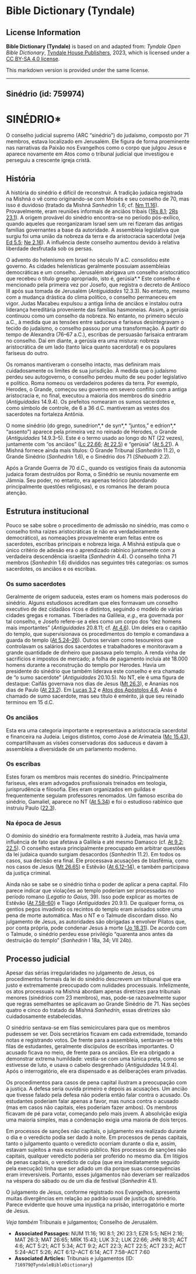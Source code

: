 # Bible Dictionary (Tyndale)

## License Information

**Bible Dictionary (Tyndale)** is based on and adapted from: _Tyndale Open Bible Dictionary_, [Tyndale House Publishers](https://tyndaleopenresources.com/), 2023, which is licensed under a [CC BY-SA 4.0 license](https://creativecommons.org/licenses/by-sa/4.0/legalcode.en).

This markdown version is provided under the same license.



--------------------------------

## Sinédrio (id: 759974)

SINÉDRIO\*
==========

O conselho judicial supremo (ARC “sinédrio”) do judaísmo, composto por 71 membros, estava localizado em Jerusalém. Ele figura de forma proeminente nas narrativas da Paixão nos Evangelhos como o corpo que julgou Jesus e aparece novamente em Atos como o tribunal judicial que investigou e perseguiu a crescente igreja cristã.

História
--------

A história do sinédrio é difícil de reconstruir. A tradição judaica registrada na Mishná o vê como originando\-se com Moisés e seu conselho de 70, mas isso é duvidoso (tratado da Mishná *Sanhedrin* 1\.6; cf. [Nm 11\.16](https://ref.ly/Num11:16)). Provavelmente, eram reuniões informais de anciãos tribais ([1Rs 8\.1](https://ref.ly/1Kgs8:1); [2Rs 23\.1](https://ref.ly/2Kgs23:1)). A origem provável do sinédrio encontra\-se no período pós\-exílico, quando aqueles que reorganizaram Israel sem um rei fizeram das antigas famílias governantes a base da autoridade. A assembleia legislativa que surgiu foi uma união da nobreza da terra e da aristocracia sacerdotal (veja [Ed 5\.5](https://ref.ly/Ezra5:5); [Ne 2\.16](https://ref.ly/Neh2:16)). A influência deste conselho aumentou devido à relativa liberdade desfrutada sob os persas.

O advento do helenismo em Israel no século IV a.C. consolidou este governo. As cidades helenísticas geralmente possuíam assembleias democráticas e um conselho. Jerusalém abrigava um conselho aristocrático que recebeu o título grego apropriado, isto é, gerúsia*.* Este conselho é mencionado pela primeira vez por Josefo, que registra o decreto de Antíoco III após sua tomada de Jerusalém (*Antiguidades* 12\.3\.3\). No entanto, mesmo com a mudança drástica do clima político, o conselho permaneceu em vigor. Judas Macabeu expulsou a antiga linha de anciãos e instalou outra liderança hereditária proveniente das famílias hasmoneias. Assim, a gerúsia continuou como um conselho da nobreza. No entanto, no primeiro século a.C., à medida que as tensões entre saduceus e fariseus desintegravam o tecido do judaísmo, o conselho passou por uma transformação. A partir do tempo de Alexandra (76–67 a.C.), escribas de persuasão farisaica entraram no conselho. Daí em diante, a gerúsia era uma mistura: nobreza aristocrática de um lado (tanto laica quanto sacerdotal) e os populares fariseus do outro.

Os romanos mantiveram o conselho intacto, mas definiram mais cuidadosamente os limites de sua jurisdição. À medida que o judaísmo perdeu seu autogoverno, o conselho perdeu muito de seu poder legislativo e político. Roma nomeou os verdadeiros poderes da terra. Por exemplo, Herodes, o Grande, começou seu governo em severo conflito com a antiga aristocracia e, no final, executou a maioria dos membros do sinédrio (*Antiguidades* 14\.9\.4\). Os prefeitos nomearam os sumos sacerdotes e, como símbolo de controle, de 6 a 36 d.C. mantiveram as vestes dos sacerdotes na fortaleza Antônia.

O nome sinédrio (do grego, sunedrion*,* de syn*,* “juntos,” e edrion*,* “assento”) aparece pela primeira vez no reinado de Herodes, o Grande (*Antiguidades* 14\.9\.3–5\). Este é o termo usado ao longo do NT (22 vezes), juntamente com “os anciãos” ([Lc 22\.66](https://ref.ly/Luke22:66); [At 22\.5](https://ref.ly/Acts22:5)) e “gerúsia” ([At 5\.21](https://ref.ly/Acts5:21)). A Mishná fornece ainda mais títulos: O Grande Tribunal (*Sanhedrin* 11\.2\), o Grande Sinédrio (*Sanhedrin* 1\.6\), e o Sinédrio dos 71 (*Shebuoth* 2\.2\).

Após a Grande Guerra de 70 d.C., quando os vestígios finais da autonomia judaica foram destruídos por Roma, o Sinédrio se reuniu novamente em Jâmnia. Seu poder, no entanto, era apenas teórico (abordando principalmente questões religiosas), e os romanos lhe deram pouca atenção.

Estrutura institucional
-----------------------

Pouco se sabe sobre o procedimento de admissão no sinédrio, mas como o conselho tinha raízes aristocráticas (e não era verdadeiramente democrático), as nomeações provavelmente eram feitas entre os sacerdotes, escribas principais e nobreza leiga. A Mishná estipula que o único critério de adesão era o aprendizado rabínico juntamente com a verdadeira descendência israelita (*Sanhedrin* 4\.4\). O conselho tinha 71 membros (*Sanhedrin* 1\.6\) divididos nas seguintes três categorias: os sumos sacerdotes, os anciãos e os escribas.

### Os sumo sacerdotes

Geralmente de origem saduceia, estes eram os homens mais poderosos do sinédrio. Alguns estudiosos acreditam que eles formavam um conselho executivo de dez cidadãos ricos e distintos, seguindo o modelo de várias cidades gregas e romanas. Tiberíades na Galileia, *e.g.*, era governada por tal conselho, e Josefo refere\-se a eles como um corpo dos “dez homens mais importantes” (*Antiguidades* 20\.8\.11; cf. [At 4\.6](https://ref.ly/Acts4:6)). Um deles era o capitão do templo, que supervisionava os procedimentos do templo e comandava a guarda do templo ([At 5\.24–26](https://ref.ly/Acts5:24-Acts5:26)). Outros serviam como tesoureiros que controlavam os salários dos sacerdotes e trabalhadores e monitoravam a grande quantidade de dinheiro que passava pelo templo. A renda vinha de sacrifícios e impostos de mercado; a folha de pagamento incluía até 18\.000 homens durante a reconstrução do templo por Herodes. Havia um presidente do sinédrio que também liderava este conselho e era chamado de “o sumo sacerdote” (*Antiguidades* 20\.10\.5\). No NT, ele é uma figura de destaque: Caifás governava nos dias de Jesus ([Mt 26\.3](https://ref.ly/Matt26:3)), e Ananias nos dias de Paulo ([At 23\.2](https://ref.ly/Acts23:2)). Em [Lucas 3\.2](https://ref.ly/Luke3:2) e [Atos dos Apóstolos 4\.6](https://ref.ly/Acts4:6), Anás é chamado de sumo sacerdote, mas seu título é emérito, já que seu reinado terminou em 15 d.C.

### Os anciãos

Esta era uma categoria importante e representava a aristocracia sacerdotal e financeira na Judeia. Leigos distintos, como José de Arimateia ([Mc 15\.43](https://ref.ly/Mark15:43)), compartilhavam as visões conservadoras dos saduceus e davam à assembleia a diversidade de um parlamento moderno.

### Os escribas

Estes foram os membros mais recentes do sinédrio. Principalmente fariseus, eles eram advogados profissionais treinados em teologia, jurisprudência e filosofia. Eles eram organizados em guildas e frequentemente seguiam professores renomados. Um famoso escriba do sinédrio, Gamaliel, aparece no NT ([At 5\.34](https://ref.ly/Acts5:34)) e foi o estudioso rabínico que instruiu Paulo ([22\.3](https://ref.ly/Acts22:3)).

### Na época de Jesus

O domínio do sinédrio era formalmente restrito à Judeia, mas havia uma influência de fato que afetava a Galileia e até mesmo Damasco (cf. [At 9\.2](https://ref.ly/Acts9:2); [22\.5](https://ref.ly/Acts22:5)). O conselho estava principalmente preocupado em arbitrar questões da lei judaica quando surgiam desacordos (*Sanhedrin* 11\.2\). Em todos os casos, sua decisão era final. Ele processava acusações de blasfêmia, como nos casos de Jesus ([Mt 26\.65](https://ref.ly/Matt26:65)) e Estêvão ([At 6\.12–14](https://ref.ly/Acts6:12-Acts6:14)), e também participava da justiça criminal.

Ainda não se sabe se o sinédrio tinha o poder de aplicar a pena capital. Filo parece indicar que violações ao templo poderiam ser processadas no período romano (*Legatio to Gaius,* 39\). Isso pode explicar as mortes de Estêvão ([At 7\.58–60](https://ref.ly/Acts7:58-Acts7:60)) e Tiago (*Antiguidades* 20\.9\.1\). De qualquer forma, os gentios pegos invadindo os recintos do templo eram avisados sobre uma pena de morte automática. Mas o NT e o Talmude discordam disso. No julgamento de Jesus, as autoridades são obrigadas a envolver Pilatos que, por conta própria, pode condenar Jesus à morte ([Jo 18\.31](https://ref.ly/John18:31)). De acordo com o Talmude, o sinédrio perdeu esse privilégio “quarenta anos antes da destruição do templo” (*Sanhedrin* I 18a, 34; VII 24b).

Processo judicial
-----------------

Apesar das sérias irregularidades no julgamento de Jesus, os procedimentos formais da lei do sinédrio descrevem um tribunal que era justo e extremamente preocupado com nulidades processuais. Infelizmente, os atos processuais na Mishná abordam apenas diretrizes para tribunais menores (sinédrios com 23 membros), mas, pode\-se razoavelmente supor que regras semelhantes se aplicavam ao Grande Sinédrio de 71\. Nas seções quatro e cinco do tratado da Mishná *Sanhedrin,* essas diretrizes são cuidadosamente estabelecidas.

O sinédrio sentava\-se em filas semicirculares para que os membros pudessem se ver. Dois secretários ficavam em cada extremidade, tomando notas e registrando votos. De frente para a assembleia, sentavam\-se três filas de estudantes, geralmente discípulos de escribas importantes. O acusado ficava no meio, de frente para os anciãos. Ele era obrigado a demonstrar extrema humildade: vestia\-se com uma túnica preta, como se estivesse de luto, e usava o cabelo desgrenhado (*Antiguidades* 14\.9\.4\). Após o interrogatório, ele era dispensado e as deliberações eram privadas.

Os procedimentos para casos de pena capital ilustram a preocupação com a justiça. A defesa seria ouvida primeiro e depois as acusações. Um ancião que tivesse falado pela defesa não poderia então falar contra o acusado. Os estudantes poderiam falar apenas a favor, mas nunca contra o acusado (mas em casos não capitais, eles poderiam fazer ambos). Os membros ficavam de pé para votar, começando pelo mais jovem. A absolvição exigia uma maioria simples, mas a condenação exigia uma maioria de dois terços.

Em processos de sanções não capitais, o julgamento era realizado durante o dia e o veredicto podia ser dado à noite. Em processos de penas capitais, tanto o julgamento quanto o veredicto ocorriam durante o dia e, assim, estavam sujeitos a mais escrutínio público. Nos processos de sanções não capitais, qualquer veredicto poderia ser proferido no mesmo dia. Em litígios de penas capitais, o veredicto de culpa (que era imediatamente seguido pela execução) tinha que ser adiado um dia porque suas consequências eram irreversíveis. Portanto, esses julgamentos não deveriam ser realizados na véspera do sábado ou de um dia de festival (*Sanhedrin* 4\.1\).

O julgamento de Jesus, conforme registrado nos Evangelhos, apresenta muitas divergências em relação ao padrão usual de justiça do sinédrio. Parece evidente que houve uma injustiça na prisão, interrogatório e morte de Jesus.

*Veja também* Tribunais e julgamentos; Conselho de Jerusalém.

* **Associated Passages:** NUM 11:16; 1KI 8:1; 2KI 23:1; EZR 5:5; NEH 2:16; MAT 26:3; MAT 26:65; MRK 15:43; LUK 3:2; LUK 22:66; JHN 18:31; ACT 4:6; ACT 5:21; ACT 5:34; ACT 9:2; ACT 22:3; ACT 22:5; ACT 23:2; ACT 5:24–ACT 5:26; ACT 6:12–ACT 6:14; ACT 7:58–ACT 7:60
* **Associated Articles:** Tribunais e julgamentos (ID: `716979@TyndaleBibleDictionary`)

